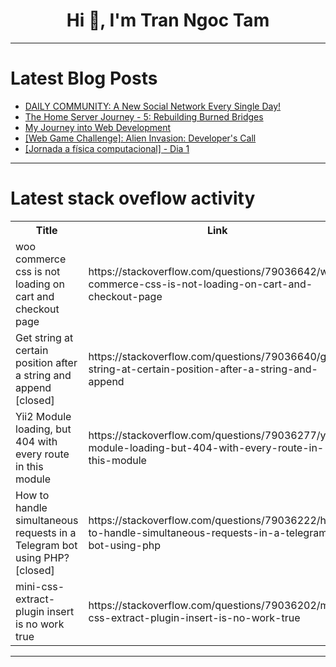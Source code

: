 <h1 align="center">Hi 👋, I'm Tran Ngoc Tam</h1>

---

# Latest Blog Posts 
<!-- BLOG-POST-LIST:START -->
- [DAILY COMMUNITY: A New Social Network Every Single Day!](https://dev.to/web4/daily-community-a-new-social-network-every-single-day-m53)
- [The Home Server Journey - 5: Rebuilding Burned Bridges](https://dev.to/ancapepe/the-home-server-journey-5-rebuilding-burned-bridges-6n7)
- [My Journey into Web Development](https://dev.to/davidcole/my-journey-into-web-development-21kc)
- [[Web Game Challenge]: Alien Invasion: Developer&#39;s Call](https://dev.to/maurerkrisztian/web-game-challenge-alien-invasion-developers-call-13gn)
- [[Jornada a física computacional] - Dia 1](https://dev.to/matheusgb/jornada-a-fisica-computacional-dia-1-2ph7)
<!-- BLOG-POST-LIST:END -->

---

# Latest stack oveflow activity
<table>
  <tr><th>Title</th><th>Link</th></tr>
  <!-- STACKOVERFLOW:START --><tr><td>woo commerce css is not loading on cart and checkout page</td><td>https://stackoverflow.com/questions/79036642/woo-commerce-css-is-not-loading-on-cart-and-checkout-page</td></tr><tr><td>Get string at certain position after a string and append [closed]</td><td>https://stackoverflow.com/questions/79036640/get-string-at-certain-position-after-a-string-and-append</td></tr><tr><td>Yii2 Module loading, but 404 with every route in this module</td><td>https://stackoverflow.com/questions/79036277/yii2-module-loading-but-404-with-every-route-in-this-module</td></tr><tr><td>How to handle simultaneous requests in a Telegram bot using PHP? [closed]</td><td>https://stackoverflow.com/questions/79036222/how-to-handle-simultaneous-requests-in-a-telegram-bot-using-php</td></tr><tr><td>mini-css-extract-plugin insert is no work true</td><td>https://stackoverflow.com/questions/79036202/mini-css-extract-plugin-insert-is-no-work-true</td></tr><!-- STACKOVERFLOW:END -->
</table>

---


